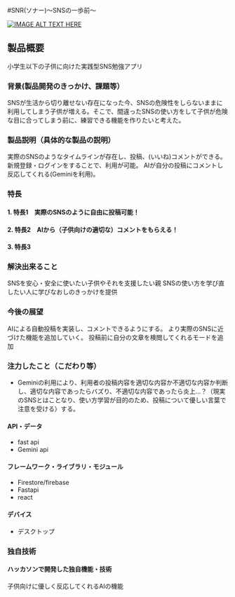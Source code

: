 #SNR(ソナー)～SNSの一歩前～

[![IMAGE ALT TEXT HERE](https://jphacks.com/wp-content/uploads/2025/05/JPHACKS2025_ogp.jpg)](https://www.youtube.com/watch?v=lA9EluZugD8)

## 製品概要
小学生以下の子供に向けた実践型SNS勉強アプリ
### 背景(製品開発のきっかけ、課題等）
SNSが生活から切り離せない存在になった今、SNSの危険性をしらないままに利用してしまう子供が増える。そこで、間違ったSNSの使い方をして子供が危険な目に合ってしまう前に、練習できる機能を作りたいと考えた。
### 製品説明（具体的な製品の説明）
実際のSNSのようなタイムラインが存在し、投稿、(いいね)コメントができる。
新規登録・ログインをすることで、利用が可能。
AIが自分の投稿にコメントし反応してくれる(Geminiを利用)。


### 特長
#### 1. 特長1　実際のSNSのように自由に投稿可能！
#### 2. 特長2　AIから（子供向けの適切な）コメントをもらえる！
#### 3. 特長3　

### 解決出来ること
SNSを安心・安全に使いたい子供やそれを支援したい親
SNSの使い方を学び直したい人に学びなおしのきっかけを提供
### 今後の展望
AIによる自動投稿を実装し、コメントできるようにする。
より実際のSNSに近づけた機能を追加していく。
投稿前に自分の文章を検閲してくれるモードを追加
### 注力したこと（こだわり等）
* Geminiの利用により、利用者の投稿内容を適切な内容か不適切な内容か判断し、適切な内容であったらバズり、不適切な内容であったら炎上...？（現実のSNSとはことなり、使い方学習が目的のため、投稿について優しい言葉で注意を受ける）する。


#### API・データ
* fast api
* Gemini api
  

#### フレームワーク・ライブラリ・モジュール
* Firestore/firebase
* Fastapi
* react
  

#### デバイス
* デスクトップ
  

### 独自技術
#### ハッカソンで開発した独自機能・技術
子供向けに優しく反応してくれるAIの機能
